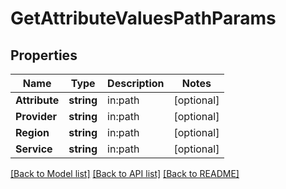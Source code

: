 # GetAttributeValuesPathParams

## Properties

Name | Type | Description | Notes
------------ | ------------- | ------------- | -------------
**Attribute** | **string** | in:path | [optional] 
**Provider** | **string** | in:path | [optional] 
**Region** | **string** | in:path | [optional] 
**Service** | **string** | in:path | [optional] 

[[Back to Model list]](../README.md#documentation-for-models) [[Back to API list]](../README.md#documentation-for-api-endpoints) [[Back to README]](../README.md)


